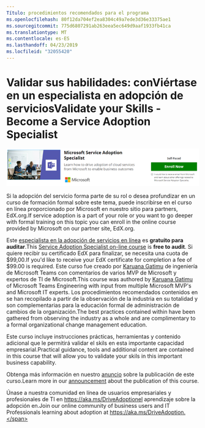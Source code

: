 ```yaml
---
Título: procedimientos recomendados para el programa
ms.openlocfilehash: 80f12da704ef2ea8304c49a7ede3d36e33375ae1
ms.sourcegitcommit: 775d6807291ab263eea5ec649d9aaf1933fb41ca
ms.translationtype: MT
ms.contentlocale: es-ES
ms.lasthandoff: 04/23/2019
ms.locfileid: "32055420"
---
```

# <a name="validate-your-skills---become-a-service-adoption-specialist"></a><span data-ttu-id="05281-102">Validar sus habilidades: conViértase en un especialista en adopción de servicios</span><span class="sxs-lookup"><span data-stu-id="05281-102">Validate your Skills - Become a Service Adoption Specialist</span></span>

![Curso especialista en adopción de servicios](media/champs_sascourse.png)

<span data-ttu-id="05281-104">Si la adopción del servicio forma parte de su rol o desea profundizar en un curso de formación formal sobre este tema, puede inscribirse en el curso en línea proporcionado por Microsoft en nuestro sitio para partners, EdX.org.</span><span class="sxs-lookup"><span data-stu-id="05281-104">If service adoption is a part of your role or you want to go deeper with formal training on this topic you can enroll in the online course provided by Microsoft on our partner site, EdX.org.</span></span> 

<span data-ttu-id="05281-105">Este [especialista en la adopción de servicios en línea](https://aka.ms/AdoptionCert) es **gratuito para auditar**.</span><span class="sxs-lookup"><span data-stu-id="05281-105">This [Service Adoption Specialist on-line course](https://aka.ms/AdoptionCert) is **free to audit**.</span></span>  <span data-ttu-id="05281-106">Si quiere recibir su certificado EdX para finalizar, se necesita una cuota de $99,00.</span><span class="sxs-lookup"><span data-stu-id="05281-106">If you'd like to receive your EdX certificate for completion a fee of $99.00 is required.</span></span>  <span data-ttu-id="05281-107">Este curso fue creado por [Karuana Gatimu](https://linkedin.com/in/karuanagatimu) de ingeniería de Microsoft Teams con comentarios de varios MVP de Microsoft y expertos de TI de Microsoft.</span><span class="sxs-lookup"><span data-stu-id="05281-107">This course was authored by [Karuana Gatimu](https://linkedin.com/in/karuanagatimu) of Microsoft Teams Engineering with input from multiple Microsoft MVP's and Microsoft IT experts.</span></span>  <span data-ttu-id="05281-108">Los procedimientos recomendados contenidos en se han recopilado a partir de la observación de la industria en su totalidad y son complementarias para la educación formal de administración de cambios de la organización.</span><span class="sxs-lookup"><span data-stu-id="05281-108">The best practices contained within have been gathered from observing the industry as a whole and are complimentary to a formal organizational change management education.</span></span>  

<span data-ttu-id="05281-109">Este curso incluye instrucciones prácticas, herramientas y contenido adicional que le permitirá validar el skils en esta importante capacidad empresarial.</span><span class="sxs-lookup"><span data-stu-id="05281-109">Practical guidance, tools and additional content are contained in this course that will allow you to validate your skils in this important business capability.</span></span>  

<span data-ttu-id="05281-110">Obtenga más información en nuestro [anuncio](https://aka.ms/AdoptionCertAnnouncement) sobre la publicación de este curso.</span><span class="sxs-lookup"><span data-stu-id="05281-110">Learn more in our [announcement](https://aka.ms/AdoptionCertAnnouncement) about the publication of this course.</span></span> 

<span data-ttu-id="05281-111">Únase a nuestra comunidad en línea de usuarios empresariales y profesionales de TI en https://aka.ms/DriveAdoptionel aprendizaje sobre la adopción en.</span><span class="sxs-lookup"><span data-stu-id="05281-111">Join our online community of business users and IT Professionals learning about adoption at https://aka.ms/DriveAdoption.</span></span> 